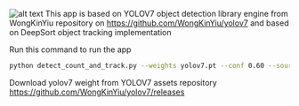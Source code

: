 ![alt text](/static/ss.jpeg)
This app is based on YOLOV7 object detection library engine from WongKinYiu repository on https://github.com/WongKinYiu/yolov7 and based on DeepSort object tracking implementation

Run this command to run the app
```bash 
python detect_count_and_track.py --weights yolov7.pt --conf 0.60 --source ../videos/traffic.mp4 --view-img --nosave --no-trace
```

Download yolov7 weight from YOLOV7 assets repository https://github.com/WongKinYiu/yolov7/releases
